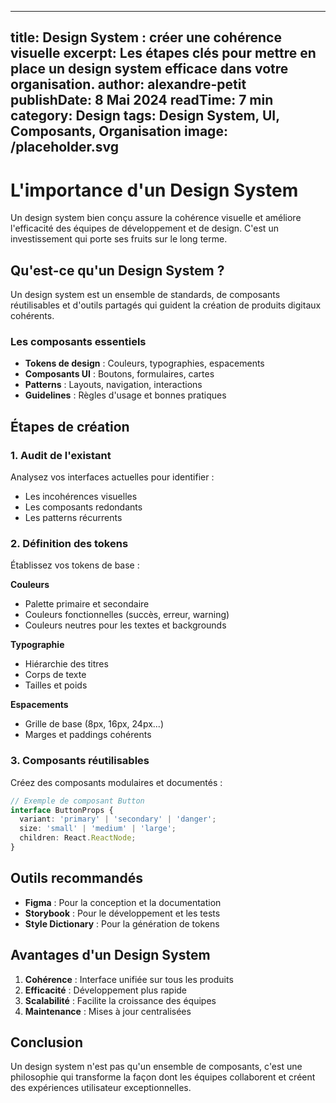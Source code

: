 
---
title: Design System : créer une cohérence visuelle
excerpt: Les étapes clés pour mettre en place un design system efficace dans votre organisation.
author: alexandre-petit
publishDate: 8 Mai 2024
readTime: 7 min
category: Design
tags: Design System, UI, Composants, Organisation
image: /placeholder.svg
---

# L'importance d'un Design System

Un design system bien conçu assure la cohérence visuelle et améliore l'efficacité des équipes de développement et de design. C'est un investissement qui porte ses fruits sur le long terme.

## Qu'est-ce qu'un Design System ?

Un design system est un ensemble de standards, de composants réutilisables et d'outils partagés qui guident la création de produits digitaux cohérents.

### Les composants essentiels

* **Tokens de design** : Couleurs, typographies, espacements
* **Composants UI** : Boutons, formulaires, cartes
* **Patterns** : Layouts, navigation, interactions
* **Guidelines** : Règles d'usage et bonnes pratiques

## Étapes de création

### 1. Audit de l'existant

Analysez vos interfaces actuelles pour identifier :
* Les incohérences visuelles
* Les composants redondants
* Les patterns récurrents

### 2. Définition des tokens

Établissez vos tokens de base :

**Couleurs**
* Palette primaire et secondaire
* Couleurs fonctionnelles (succès, erreur, warning)
* Couleurs neutres pour les textes et backgrounds

**Typographie**
* Hiérarchie des titres
* Corps de texte
* Tailles et poids

**Espacements**
* Grille de base (8px, 16px, 24px...)
* Marges et paddings cohérents

### 3. Composants réutilisables

Créez des composants modulaires et documentés :

```typescript
// Exemple de composant Button
interface ButtonProps {
  variant: 'primary' | 'secondary' | 'danger';
  size: 'small' | 'medium' | 'large';
  children: React.ReactNode;
}
```

## Outils recommandés

* **Figma** : Pour la conception et la documentation
* **Storybook** : Pour le développement et les tests
* **Style Dictionary** : Pour la génération de tokens

## Avantages d'un Design System

1. **Cohérence** : Interface unifiée sur tous les produits
2. **Efficacité** : Développement plus rapide
3. **Scalabilité** : Facilite la croissance des équipes
4. **Maintenance** : Mises à jour centralisées

## Conclusion

Un design system n'est pas qu'un ensemble de composants, c'est une philosophie qui transforme la façon dont les équipes collaborent et créent des expériences utilisateur exceptionnelles.
